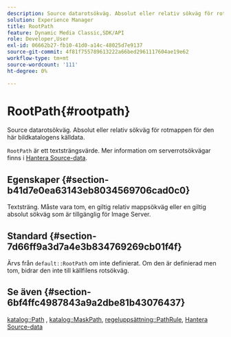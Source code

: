 ```yaml
---
description: Source datarotsökväg. Absolut eller relativ sökväg för rotmappen för den här bildkatalogens källdata.
solution: Experience Manager
title: RootPath
feature: Dynamic Media Classic,SDK/API
role: Developer,User
exl-id: 06662b27-fb10-41d0-a14c-48025d7e9137
source-git-commit: 4f81f755789613222a66bed2961117604ae19e62
workflow-type: tm+mt
source-wordcount: '111'
ht-degree: 0%

---
```


# RootPath{#rootpath}

Source datarotsökväg. Absolut eller relativ sökväg för rotmappen för den här bildkatalogens källdata.

`RootPath` är ett textsträngsvärde. Mer information om serverrotsökvägar finns i [Hantera Source-data](../../../../../is-api/image-serving-api-ref/c-configuration-and-administration/c-managing-content/r-source-data.md#reference-4eebd51b2db2401c90be771d3382329e).

## Egenskaper {#section-b41d7e0ea63143eb8034569706cad0c0}

Textsträng. Måste vara tom, en giltig relativ mappsökväg eller en giltig absolut sökväg som är tillgänglig för Image Server.

## Standard {#section-7d66ff9a3d7a4e3b834769269cb01f4f}

Ärvs från `default::RootPath` om inte definierat. Om den är definierad men tom, bidrar den inte till källfilens rotsökväg.

## Se även {#section-6bf4ffc4987843a9a2dbe81b43076437}

[katalog::Path](/help/aem-is-ir-api/is-api/image-catalog/image-serving-api-ref/c-image-catalog-reference/c-image-svg-data-reference/c-image-data-reference/r-path-cat.md) , [katalog::MaskPath](/help/aem-is-ir-api/is-api/image-catalog/image-serving-api-ref/c-image-catalog-reference/c-image-svg-data-reference/c-image-data-reference/r-maskpath-cat.md), [regeluppsättning::PathRule](../../../../../is-api/image-catalog/image-serving-api-ref/c-image-catalog-reference/c-rule-set-reference/c-rule-set-reference.md#concept-3e5058cf3507470b82cac638df23ea8e), [Hantera Source-data](../../../../../is-api/image-serving-api-ref/c-configuration-and-administration/c-managing-content/r-source-data.md#reference-4eebd51b2db2401c90be771d3382329e)
